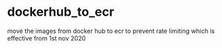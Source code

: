 # dockerhub_to_ecr
move the images from docker hub to ecr to prevent rate limiting which is effective from 1st nov 2020

